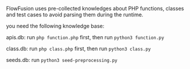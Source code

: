 FlowFusion uses pre-collected knowledges about PHP functions, classes and test cases to avoid parsing them during the runtime.


you need the following knowledge base:

apis.db: run `php function.php` first, then run `python3 function.py`

class.db: run `php class.php` first, then run `python3 class.py`

seeds.db: run `python3 seed-preprocessing.py`